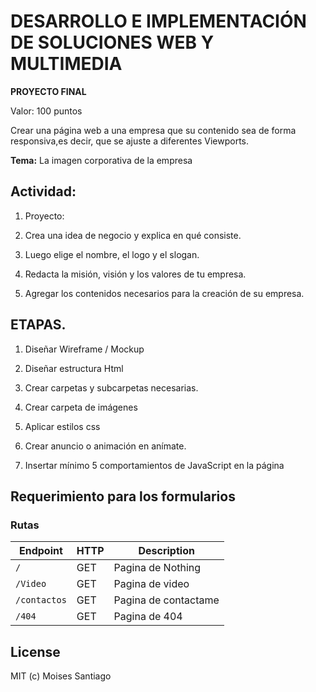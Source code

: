 # **DESARROLLO E IMPLEMENTACIÓN DE SOLUCIONES WEB Y MULTIMEDIA**

**PROYECTO FINAL**

Valor: 100 puntos

  

Crear una página web a una empresa que su contenido sea de forma responsiva,es decir, que se ajuste a diferentes Viewports.

**Tema:**
 La imagen corporativa de la empresa

  

## Actividad:

1.  Proyecto:
    

1.  Crea una idea de negocio y explica en qué consiste.
    
2.  Luego elige el nombre, el logo y el slogan.
    
3.  Redacta la misión, visión y los valores de tu empresa.
    
4.  Agregar los contenidos necesarios para la creación de su empresa.
    

  

## ETAPAS.

1.  Diseñar Wireframe / Mockup
    
2.  Diseñar estructura Html
    
3.  Crear carpetas y subcarpetas necesarias.
    
4.  Crear carpeta de imágenes
    
5.  Aplicar estilos css
    
6.  Crear anuncio o animación en anímate.
    
7.  Insertar mínimo 5 comportamientos de JavaScript en la página


## Requerimiento para los formularios 

### Rutas

| Endpoint | HTTP | Description |
| --- | --- | ---|
| `/` | GET | Pagina de Nothing |
| `/Video` | GET | Pagina de video |
| `/contactos` | GET | Pagina de contactame |
| `/404` | GET | Pagina de 404 |

## License
MIT (c) Moises Santiago